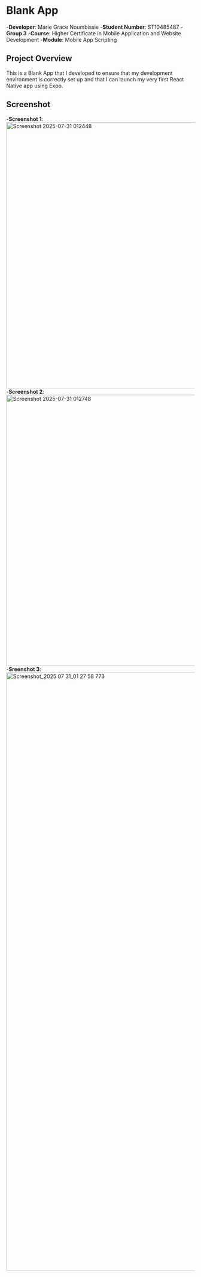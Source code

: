 # Blank App
-**Developer**: Marie Grace Noumbissie
-**Student Number**: ST10485487
-**Group 3**
-**Course**: Higher Certificate in Mobile Application and Website Development
-**Module**: Mobile App Scripting

## Project Overview
This is a Blank App that I developed to ensure that my development environment is correctly set up and that I can launch my very first React Native app using Expo. 

## Screenshot
-**Screenshot 1**:<img width="1365" height="712" alt="Screenshot 2025-07-31 012448" src="https://github.com/user-attachments/assets/f29bc55e-d73b-4015-9163-479f2dfeacaa" />
-**Screenshot 2**:<img width="1362" height="725" alt="Screenshot 2025-07-31 012748" src="https://github.com/user-attachments/assets/4e6b27bf-3931-4dde-b592-2bd4b1d1673a" />
-**Sreenshot 3**:<img width="900" height="1600" alt="Screenshot_2025 07 31_01 27 58 773" src="https://github.com/user-attachments/assets/8e7624c4-1c0f-4a23-8719-d11e6252697b" />

